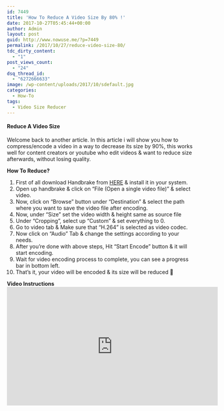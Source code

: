 ```yaml
---
id: 7449
title: 'How To Reduce A Video Size By 80% !'
date: 2017-10-27T05:45:44+00:00
author: Admin
layout: post
guid: http://www.nowuse.me/?p=7449
permalink: /2017/10/27/reduce-video-size-80/
tdc_dirty_content:
  - "1"
post_views_count:
  - "24"
dsq_thread_id:
  - "6272666633"
image: /wp-content/uploads/2017/10/sdefault.jpg
categories:
  - How-To
tags:
  - Video Size Reducer
---
```

<h4><strong>Reduce A Video Size</strong></h4>
Welcome back to another article. In this article i will show you how to compress/encode a video in a way to decrease its size by 90%, this works well for content creators or youtube who edit videos &amp; want to reduce size afterwards, without losing quality.

<strong>How To Reduce?</strong>
<ol>
 	<li>First of all download Handbrake from <a href="http://handbrake.fr/" target="_blank" rel="noopener">HERE</a> &amp; install it in your system.</li>
 	<li>Open up handbrake &amp; click on “File (Open a single video file)” &amp; select video.</li>
 	<li>Now, click on “Browse” button under “Destination” &amp; select the path where you want to save the video file after encoding.</li>
 	<li>Now, under “Size” set the video width &amp; height same as source file</li>
 	<li>Under “Cropping”, select up “Custom” &amp; set everything to 0.</li>
 	<li>Go to video tab &amp; Make sure that “H.264” is selected as video codec.</li>
 	<li>Now click on “Audio” Tab &amp; change the settings according to your needs.</li>
 	<li>After you’re done with above steps, Hit “Start Encode” button &amp; it will start encoding.</li>
 	<li>Wait for video encoding process to complete, you can see a progress bar in bottom left.</li>
 	<li>That’s it, your video will be encoded &amp; its size will be reduced 🙂</li>
</ol>
<strong>Video Instructions</strong>

<iframe src="https://www.youtube.com/embed/IDM_-l2ocbA" width="560" height="315" frameborder="0" allowfullscreen="allowfullscreen"></iframe>